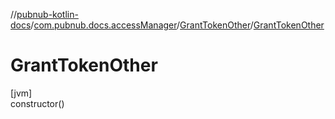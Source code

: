 //[pubnub-kotlin-docs](../../../index.md)/[com.pubnub.docs.accessManager](../index.md)/[GrantTokenOther](index.md)/[GrantTokenOther](-grant-token-other.md)

# GrantTokenOther

[jvm]\
constructor()

